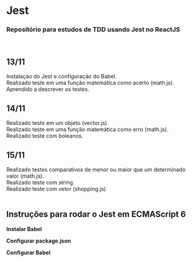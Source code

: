 # Jest
### Repositório para estudos de TDD usando Jest no ReactJS
  <br />

## 13/11
Instalação do Jest e configuração do Babel.<br>
Realizado teste em uma função matemática como acerto (math.js).<br>
Aprendido a descrever os testes.
<br>

## 14/11
Realizado teste em um objeto (vector.js).<br>
Realizado teste em uma função matemática como erro (math.js).<br>
Realizado teste com boleanos.
<br>

## 15/11
Realizado testes comparativos de menor ou maior que um determinado valor (math.js).<br>
Realizado teste com string.<br>
Realizado teste com vetor (shopping.js).
<br><br>

## Instruções para rodar o Jest em ECMAScript 6
**Instalar Babel**
<pre id="tmp" style="display: none">npm install --save-dev babel-jest</pre>

**Configurar package.json**
<pre id="tmp" style="display: none">{
  "scripts": {
    "test": "jest"
  },
  "jest": {
    "transform": {
      "^.+\\.[t|j]sx?$": "babel-jest"
    }
  }
}</pre>

**Configurar Babel**
<pre id="tmp" style="display: none">Criar babel.config.json</pre>
<pre id="tmp" style="display: none">npm install @babel/preset-env --save-dev</pre>
<pre id="tmp" style="display: none">Editar babel.config.json <br><br>{
  "presets": ["@babel/preset-env", "@babel/preset-react"]
}</pre>
